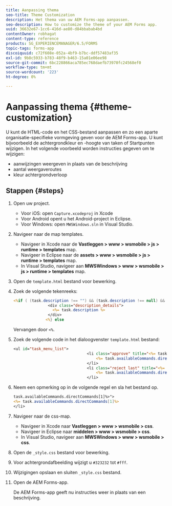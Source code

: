 ```yaml
---
title: Aanpassing thema
seo-title: Theme Customization
description: Het thema van uw AEM Forms-app aanpassen.
seo-description: How to customize the theme of your AEM Forms app.
uuid: 36632e67-1cc6-416d-ae80-d84bbabab4bd
contentOwner: robhagat
content-type: reference
products: SG_EXPERIENCEMANAGER/6.5/FORMS
topic-tags: forms-app
discoiquuid: c72f608e-052a-4bf9-b7bc-ddf57483af35
exl-id: 9b8c5933-b783-48f9-b463-15a01e06ee98
source-git-commit: 6bc228866aca785ec768daefb73970fc24568ef0
workflow-type: tm+mt
source-wordcount: '223'
ht-degree: 0%

---
```


# Aanpassing thema {#theme-customization}

U kunt de HTML-code en het CSS-bestand aanpassen en zo een aparte organisatie-specifieke vormgeving geven voor de AEM Forms-app. U kunt bijvoorbeeld de achtergrondkleur en -hoogte van taken of Startpunten wijzigen. In het volgende voorbeeld worden instructies gegeven om te wijzigen:

* aanwijzingen weergeven in plaats van de beschrijving
* aantal weergaveroutes
* kleur achtergrondverloop

## Stappen {#steps}

1. Open uw project.

   * Voor iOS: open `Capture.xcodeproj` in Xcode
   * Voor Android opent u het Android-project in Eclipse.
   * Voor Windows: open `MWSWindows.sln` in Visual Studio.

1. Navigeer naar de map templates.

   * Navigeer in Xcode naar de **Vastleggen > www > wsmobile > js > runtime > templates** map.
   * Navigeer in Eclipse naar de **assets > www > wsmobile > js > runtime > templates** map.
   * In Visual Studio, navigeer aan **MWSWindows > www > wsmobile > js > runtime > templates** map.

1. Open de `template.html` bestand voor bewerking.
1. Zoek de volgende tekenreeks:

   ```jsp
   <%if ( (task.description !== "") && (task.description !== null) && (typeof task.description !== null) && (typeof task.description !== 'undefined') ) {%>
                  <div class="description_details">
                    <%= task.description %>
                  </div>
                 <%} else
   ```

   Vervangen door `<%`.

1. Zoek de volgende code in het dialoogvenster `template.html` bestand:

   ```jsp
   <ul id="task_menu_list">
                                   <li class="approve" title="<%= task.availableCommands.directCommands[0]%>" data-routename="<%= task.availableCommands.directCommands[0]%>">
                                       <%= task.availableCommands.directCommands[0]%>
                                   </li>
                                   <li class="reject last" title="<%= task.availableCommands.directCommands[1]%>" data-routename="<%= task.availableCommands.directCommands[1]%>">
                                       <%= task.availableCommands.directCommands[1]%>
                                   </li>
   ```

1. Neem een opmerking op in de volgende regel en sla het bestand op.

   ```jsp
   task.availableCommands.directCommands[1]%>">
   <%= task.availableCommands.directCommands[1]%>
   </li>
   ```

1. Navigeer naar de css-map.

   * Navigeer in Xcode naar **Vastleggen > www > wsmobile > css**.
   * Navigeer in Eclipse naar **middelen > www > wsmobile > css**.
   * In Visual Studio, navigeer aan **MWSWindows > www > wsmobile > css**.

1. Open de `_style.css` bestand voor bewerking.
1. Voor achtergrondafbeelding wijzigt u `#323232` tot `#fff`.
1. Wijzigingen opslaan en sluiten `_style.css` bestand.
1. Open de AEM Forms-app.

   De AEM Forms-app geeft nu instructies weer in plaats van een beschrijving.
